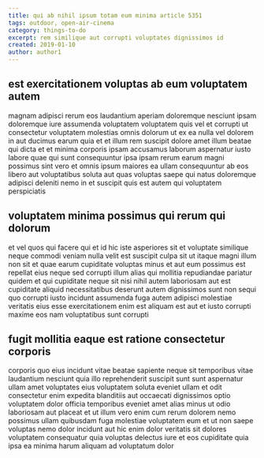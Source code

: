 ```yaml
---
title: qui ab nihil ipsum totam eum minima article 5351
tags: outdoor, open-air-cinema
category: things-to-do
excerpt: rem similique aut corrupti voluptates dignissimos id
created: 2019-01-10
author: author1
---
```


## est exercitationem voluptas ab eum voluptatem autem

magnam adipisci rerum eos laudantium aperiam doloremque nesciunt ipsam doloremque iure assumenda voluptatem voluptatem quis vel et corrupti ut consectetur voluptatem molestias omnis dolorum ut ex ea nulla vel dolorem in aut ducimus earum quia et et illum rem suscipit dolore amet illum beatae qui dicta et et minima corporis ipsam accusamus laborum aspernatur iusto labore quae qui sunt consequuntur ipsa ipsam rerum earum magni possimus sint vero et omnis ipsum maiores ea ullam consequuntur ab eos libero aut voluptatibus soluta aut quas voluptas saepe qui natus doloremque adipisci deleniti nemo in et suscipit quis est autem qui voluptatem perspiciatis

## voluptatem minima possimus qui rerum qui dolorum

et vel quos qui facere qui et id hic iste asperiores sit et voluptate similique neque commodi veniam nulla velit est suscipit culpa sit ut itaque magni illum non sit et quae earum cupiditate voluptas minus et aut eum possimus est repellat eius neque sed corrupti illum alias qui mollitia repudiandae pariatur quidem et qui cupiditate neque sit nisi nihil autem laboriosam aut est cupiditate aliquid necessitatibus deserunt autem dignissimos sunt non sequi quo corrupti iusto incidunt assumenda fuga autem adipisci molestiae veritatis eius esse exercitationem enim est aliquam est aut et iusto corrupti maxime eos nam voluptatibus sunt corrupti

## fugit mollitia eaque est ratione consectetur corporis

corporis quo eius incidunt vitae beatae sapiente neque sit temporibus vitae laudantium nesciunt quia illo reprehenderit suscipit sunt sunt aspernatur ullam amet voluptates eius voluptatem soluta eveniet ullam et odit consectetur enim expedita blanditiis aut occaecati dignissimos optio voluptatem dolor officia temporibus eveniet amet alias minus ut odio laboriosam aut placeat et ut illum vero enim cum rerum dolorem nemo possimus ullam quibusdam fuga molestiae voluptatem eum et ut non saepe voluptas nemo dolor incidunt aut hic enim dolor veritatis sit dolores voluptatem consequatur quia voluptas delectus iure et eos cupiditate quia ipsa ea minima harum aliquam ad voluptatum dolor
